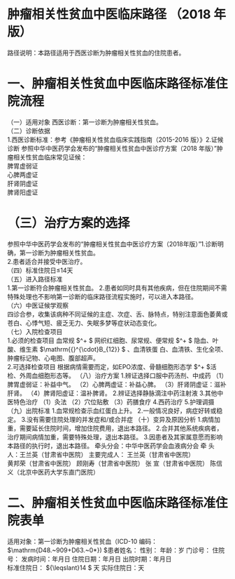 # 肿瘤相关性贫血中医临床路径 （2018 年版）  
路径说明：本路径适用于西医诊断为肿瘤相关性贫血的住院患者。  
# 一、肿瘤相关性贫血中医临床路径标准住院流程  
（一）适用对象 西医诊断：第一诊断为肿瘤相关性贫血。  
（二）诊断依据  
1.西医诊断标准：参考《肿瘤相关性贫血临床实践指南（2015-2016 版）》2.证候诊断  参照中华中医药学会发布的“肿瘤相关性贫血中医诊疗方案（2018 年版）”肿瘤相关性贫血临床常见证候：  
脾胃虚弱证  
心脾两虚证  
肝肾阴虚证  
脾肾阳虚证  
# （三）治疗方案的选择  
参照中华中医药学会发布的“肿瘤相关性贫血中医诊疗方案（2018年版）”1.诊断明确，第一诊断为肿瘤相关性贫血。  
2.患者适合并接受中医治疗。  
（四）标准住院日≤14天  
（五）进入路径标准  
1.第一诊断符合肿瘤相关性贫血。 2.患者如同时具有其他疾病，但在住院期间不需特殊处理也不影响第一诊断的临床路径流程实施时，可以进入本路径。  
（六）中医证候学观察  
四诊合参，收集该病种不同证候的主症、次症、舌、脉特点，特别注意面色萎黄或苍白、心悸气短、疲乏无力、失眠多梦等症状动态变化。  
（七）入院检查项目  
1.必须的检查项目 血常规 $^+ $ 网织红细胞、尿常规、便常规 $^+ $ 隐血、叶酸、维生素 $\mathrm{{}^{\cdot}B_{12}} $ 、血清铁蛋 白、血清铁、生化全项、肿瘤标记物、心电图、腹部超声。  
2.可选择检查项目 根据病情需要而定，如EPO浓度、骨髓细胞形态学 $^+ $活检、外周血细胞形态等。 （八）治疗方案 1.辨证选择口服中药汤剂、中成药 （1）脾胃虚弱证：补益中气。 （2）心脾两虚证：补益心脾。 （3）肝肾阴虚证：滋补肝肾。 （4）脾肾阳虚证：温补脾肾。 2.辨证选择静脉滴注中药注射液  3.其他中医特色治疗 （1）灸法 （2）穴位贴敷  （3）药膳食疗 4.西药治疗  5.护理调摄 （九）出院标准 1.血常规检查示血红蛋白上升。 2.一般情况良好，病症好转或稳定。  3.没有需要住院处理的并发症和/或合并症 （十）变异及原因分析 1.病情加重，需要延长住院时间，增加住院费用，退出本路径。 2.合并其他系统疾病者，治疗期间病情加重，需要特殊处理，退出本路径。 3.因患者及其家属意愿而影响本路径的执行时，退出本路径。   牵头分会：中华中医药学会血液病分会 牵 头 人：王兰英（甘肃省中医院） 主要完成人： 王兰英（甘肃省中医院）  
黄邦荣（甘肃省中医院） 顾刚寿（甘肃省中医院） 张  宣（甘肃省中医院） 陈信义（北京中医药大学东直门医院）  
# 二、肿瘤相关性贫血中医临床路径标准住院表单  
适用对象：第一诊断为肿瘤相关性贫血（ICD-10 编码： $\mathrm{D48.~909+D63.~0*}) $患者姓名：   性别：   年龄：岁    门诊号：   住院号： 发病时间：年月日  住院日期：年月日  出院时期：年月日  
标准住院日： ${\leqslant}14 $ 天    实际住院日：天  